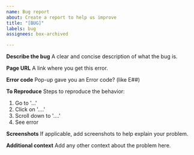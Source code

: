 ```yaml
---
name: Bug report
about: Create a report to help us improve
title: "[BUG]"
labels: bug
assignees: box-archived

---
```


**Describe the bug**
A clear and concise description of what the bug is.

**Page URL**
A link where you get this error.

**Error code**
Pop-up gave you an Error code? (like E##)

**To Reproduce**
Steps to reproduce the behavior:
1. Go to '...'
2. Click on '....'
3. Scroll down to '....'
4. See error

**Screenshots**
If applicable, add screenshots to help explain your problem.

**Additional context**
Add any other context about the problem here.

